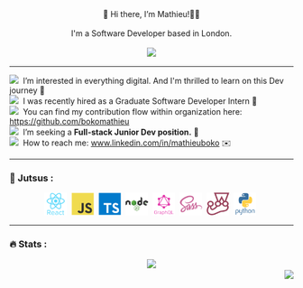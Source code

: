
<div id="header" align="center" > 🌅 Hi there, I’m Mathieu!👋🏽</div> <br/>
<div id="header" align="center" > I'm a Software Developer based in London. </div> <br/>
<div id="header" align="center" ><img height= "65" src="https://github.com/user-attachments/assets/5dec6307-9498-405e-9f47-ef502b4cb20c" /></div>

---
<img height="15" src="https://github.com/user-attachments/assets/17c1ce1f-4be0-4e50-a117-bf497c9e5910" />&nbsp; 
I’m interested in everything digital. And I'm thrilled to learn on this Dev journey 🌱 <br/>
<img height="15" src="https://github.com/user-attachments/assets/17c1ce1f-4be0-4e50-a117-bf497c9e5910" />&nbsp;
I was recently hired as a Graduate Software Developer Intern 🏢 <br/> 
<img height="15" src="https://github.com/user-attachments/assets/17c1ce1f-4be0-4e50-a117-bf497c9e5910" />&nbsp;
You can find my contribution flow within organization here: https://github.com/bokomathieu <br/>
<img height="15" src="https://github.com/user-attachments/assets/17c1ce1f-4be0-4e50-a117-bf497c9e5910" />&nbsp;
I’m seeking a <strong>Full-stack Junior Dev position.</strong> 👀 <br/>
<img height="15" src="https://github.com/user-attachments/assets/17c1ce1f-4be0-4e50-a117-bf497c9e5910" />&nbsp;
How to reach me: www.linkedin.com/in/mathieuboko ✉️ <br/>

---
### 🍂 Jutsus :
<div align="center">
  <img src="https://github.com/devicons/devicon/blob/master/icons/react/react-original-wordmark.svg" title="React" alt="React" width="40" height="40"/>&nbsp;
  <img src="https://github.com/devicons/devicon/blob/master/icons/javascript/javascript-original.svg" title="JavaScript" alt="JavaScript" width="40" height="40"/>&nbsp;
  <img src="https://github.com/devicons/devicon/blob/master/icons/typescript/typescript-original.svg" title="TypeScript" alt="TypeScript" width="40" height="40"/>&nbsp;
  <img src="https://github.com/devicons/devicon/blob/master/icons/nodejs/nodejs-original-wordmark.svg" title="NodeJS" alt="NodeJS" width="40" height="40"/>&nbsp;
  <img src="https://github.com/devicons/devicon/blob/master/icons/graphql/graphql-plain-wordmark.svg" title="GraphQL" alt="GraphQL" width="40" height="40"/>&nbsp;
  <img src="https://github.com/devicons/devicon/blob/master/icons/sass/sass-original.svg" title="SASS" alt="SASS" width="40" height="40"/>&nbsp;
  <img src="https://github.com/devicons/devicon/blob/master/icons/jest/jest-plain.svg" title="Jest" alt="Jest" width="40" height="40"/>&nbsp;
  <img src="https://github.com/devicons/devicon/blob/master/icons/python/python-original-wordmark.svg" title="Python" alt="Python" width="40" height="40"/>&nbsp;
</div>

---
### :fire: Stats :
  <div align="center">
    <img src="http://github-readme-streak-stats.herokuapp.com?user=MathieuBk0&theme=dark&background=000000" />
  </div>

<div id="footer" align="right">
  <img height="120" src="https://github.com/user-attachments/assets/c3893ad5-0081-4a1e-aa56-80ac5940b69a" />
</div>

<!---
MathDevWeb/MathDevWeb is a ✨ special ✨ repository because its `README.md` (this file) appears on your GitHub profile.
You can click the Preview link to take a look at your changes.
--->
